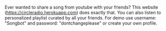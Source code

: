 Ever wanted to share a song from youtube with your friends? This website (https://circleradio.herokuapp.com) does exactly that. You can also listen to personalized playlist curated by all your friends. For demo use username: "Songbot" and password: "dontchangeplease" or create your own profile.
